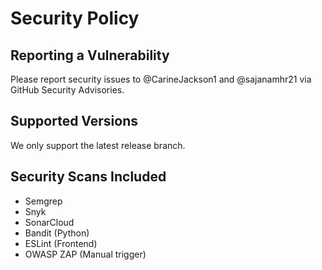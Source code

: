 # Security Policy

## Reporting a Vulnerability
Please report security issues to @CarineJackson1 and @sajanamhr21 via GitHub Security Advisories.

## Supported Versions
We only support the latest release branch.

## Security Scans Included
- Semgrep
- Snyk
- SonarCloud
- Bandit (Python)
- ESLint (Frontend)
- OWASP ZAP (Manual trigger)
